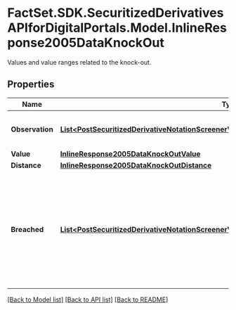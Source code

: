 # FactSet.SDK.SecuritizedDerivativesAPIforDigitalPortals.Model.InlineResponse2005DataKnockOut
Values and value ranges related to the knock-out.

## Properties

Name | Type | Description | Notes
------------ | ------------- | ------------- | -------------
**Observation** | [**List&lt;PostSecuritizedDerivativeNotationScreenerValueRangesGetDataKnockOutObservationItems&gt;**](PostSecuritizedDerivativeNotationScreenerValueRangesGetDataKnockOutObservationItems.md) | Values of the barrier observation modality. | [optional] 
**Value** | [**InlineResponse2005DataKnockOutValue**](InlineResponse2005DataKnockOutValue.md) |  | [optional] 
**Distance** | [**InlineResponse2005DataKnockOutDistance**](InlineResponse2005DataKnockOutDistance.md) |  | [optional] 
**Breached** | [**List&lt;PostSecuritizedDerivativeNotationScreenerValueRangesGetDataKnockOutBreachedItems&gt;**](PostSecuritizedDerivativeNotationScreenerValueRangesGetDataKnockOutBreachedItems.md) | Indicates whether securitized derivatives with a breached and with a non-breached knock-out barrier are among the results. | [optional] 

[[Back to Model list]](../README.md#documentation-for-models) [[Back to API list]](../README.md#documentation-for-api-endpoints) [[Back to README]](../README.md)

